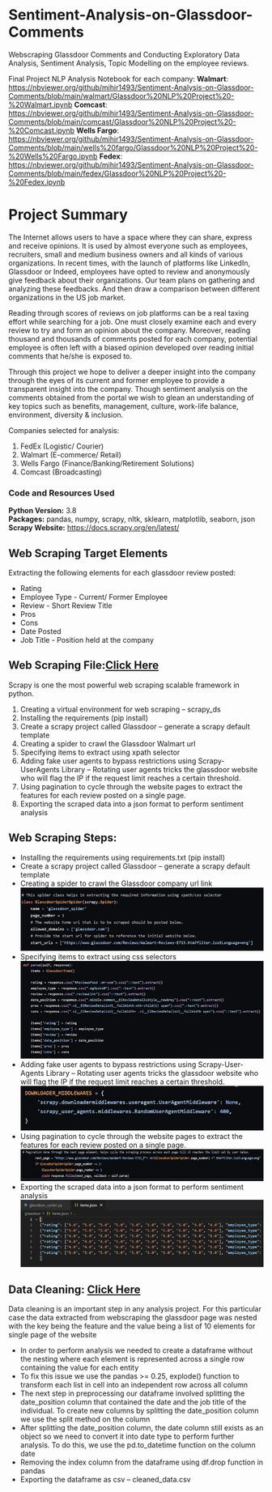 # Sentiment-Analysis-on-Glassdoor-Comments
Webscraping Glassdoor Comments and Conducting Exploratory Data Analysis, Sentiment Analysis, Topic Modelling on the employee reviews. 

Final Project NLP Analysis Notebook for each company:
**Walmart**: https://nbviewer.org/github/mihir1493/Sentiment-Analysis-on-Glassdoor-Comments/blob/main/walmart/Glassdoor%20NLP%20Project%20-%20Walmart.ipynb
**Comcast**: https://nbviewer.org/github/mihir1493/Sentiment-Analysis-on-Glassdoor-Comments/blob/main/comcast/Glassdoor%20NLP%20Project%20-%20Comcast.ipynb
**Wells Fargo**: https://nbviewer.org/github/mihir1493/Sentiment-Analysis-on-Glassdoor-Comments/blob/main/wells%20fargo/Glassdoor%20NLP%20Project%20-%20Wells%20Fargo.ipynb
**Fedex**: https://nbviewer.org/github/mihir1493/Sentiment-Analysis-on-Glassdoor-Comments/blob/main/fedex/Glassdoor%20NLP%20Project%20-%20Fedex.ipynb

# Project Summary
The Internet allows users to have a space where they can share, express and receive opinions. It is used by almost everyone such as employees, recruiters, small and medium business owners and all kinds of various organizations. In recent times, with the launch of platforms like LinkedIn, Glassdoor or Indeed, employees have opted to review and anonymously give feedback about their organizations. Our team plans on gathering and analyzing these feedbacks. And then draw a comparison between different organizations in the US job market. 

Reading through scores of reviews on job platforms can be a real taxing effort while searching for a job. One must closely examine each and every review to try and form an opinion about the company. Moreover, reading thousand and thousands of comments posted for each company, potential employee is often left with a biased opinion developed over reading initial comments that he/she is exposed to. 
  
Through this project we hope to deliver a deeper insight into the company through the eyes of its current and former employee to provide a transparent insight into the company. Though sentiment analysis on the comments obtained from the portal we wish to glean an understanding of key topics such as benefits, management, culture, work-life balance, environment, diversity & inclusion.

Companies selected for analysis:
1.	FedEx (Logistic/ Courier)
2.	Walmart (E-commerce/ Retail)
3.	Wells Fargo (Finance/Banking/Retirement Solutions)
4.	Comcast (Broadcasting)

### Code and Resources Used 
**Python Version:** 3.8  
**Packages:** pandas, numpy, scrapy, nltk, sklearn, matplotlib, seaborn, json  
**Scrapy Website:** https://docs.scrapy.org/en/latest/  

## Web Scraping Target Elements
Extracting the following elements for each glassdoor review posted:
*	Rating
*	Employee Type - Current/ Former Employee
*	Review - Short Review Title
*	Pros
*	Cons
*	Date Posted
*	Job Title - Position held at the company

## Web Scraping File:[Click Here](https://github.com/mihir1493/Sentiment-Analysis-on-Glassdoor-Comments/blob/main/glassdoor/spiders/glassdoor_spider.py)

Scrapy is one the most powerful web scraping scalable framework in python. 

1.	Creating a virtual environment for web scraping – scrapy_ds 
2.	Installing the requirements (pip install)
3.	Create a scrapy project called Glassdoor – generate a scrapy default template
4.	Creating a spider to crawl the Glassdoor Walmart url
5.	Specifying items to extract using xpath selector 
6.	Adding fake user agents to bypass restrictions using Scrapy-UserAgents Library – Rotating user agents tricks the glassdoor website who will flag the IP if the request limit reaches a certain threshold. 
7.	Using pagination to cycle through the website pages to extract the features for each review posted on a single page. 
8.	Exporting the scraped data into a json format to perform sentiment analysis

## Web Scraping Steps:
*	Installing the requirements using requirements.txt (pip install)
*	Create a scrapy project called Glassdoor – generate a scrapy default template
*	Creating a spider to crawl the Glassdoor company url link
![alt text](https://github.com/mihir1493/Sentiment-Analysis-on-Glassdoor-Comments/blob/main/img%20src/Picture1.jpg)
*	Specifying items to extract using css selectors
![alt text](https://github.com/mihir1493/Sentiment-Analysis-on-Glassdoor-Comments/blob/main/img%20src/Picture2.jpg)
*	Adding fake user agents to bypass restrictions using Scrapy-User-Agents Library – Rotating user agents tricks the glassdoor website who will flag the IP if the request limit reaches a certain threshold.
![alt text](https://github.com/mihir1493/Sentiment-Analysis-on-Glassdoor-Comments/blob/main/img%20src/Picture3.jpg)
*	Using pagination to cycle through the website pages to extract the features for each review posted on a single page.
![alt text](https://github.com/mihir1493/Sentiment-Analysis-on-Glassdoor-Comments/blob/main/img%20src/Picture4.jpg)
*	Exporting the scraped data into a json format to perform sentiment analysis
![alt text](https://github.com/mihir1493/Sentiment-Analysis-on-Glassdoor-Comments/blob/main/img%20src/Picture5.jpg)


## Data Cleaning: [Click Here](https://github.com/mihir1493/Sentiment-Analysis-on-Glassdoor-Comments/blob/main/Glassdoor_Data_Cleaning.ipynb)
Data cleaning is an important step in any analysis project. For this particular case the data extracted from webscraping the glassdoor page was nested with the key being the feature and the value being a list of 10 elements for single page of the website

*	In order to perform analysis we needed to create a dataframe without the nesting where each element is represented across a single row containing the value for each entity
*	To fix this issue we use the pandas >= 0.25, explode() function to transform each list in cell into an independent row across all column
*	The next step in preprocessing our dataframe involved splitting the date_position column that contained the date and the job title of the individual. To create new columns by splitting the date_position column we use the split method on the column 
*	After splitting the date_position column, the date column still exists as an object so we need to convert it into date type to perform further analysis. To do this, we use the pd.to_datetime function on the column date
*	Removing the index column from the dataframe using df.drop function in pandas
*	Exporting the dataframe as csv – cleaned_data.csv













